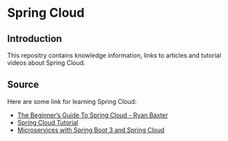 # Spring Cloud
## Introduction
This repositry contains knowledge information, links to articles and tutorial videos about Spring Cloud. 
## Source
Here are some link for learning Spring Cloud:
* [The Beginner’s Guide To Spring Cloud - Ryan Baxter](https://www.youtube.com/watch?v=aO3W-lYnw-o)
* [Spring Cloud Tutorial](https://www.baeldung.com/spring-cloud-series)
* [Microservices with Spring Boot 3 and Spring Cloud](https://piotrminkowski.com/2023/03/13/microservices-with-spring-boot-3-and-spring-cloud/)

